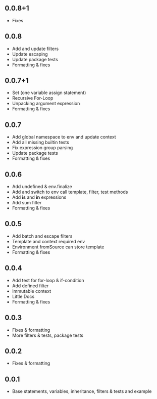 ## 0.0.8+1

- Fixes

## 0.0.8

- Add and update filters
- Update escaping
- Update package tests
- Formatting & fixes

## 0.0.7+1

- Set (one variable assign statement)
- Recursive For-Loop
- Unpacking argument expression
- Formatting & fixes

## 0.0.7

- Add global namespace to env and update context
- Add all missing builtin tests
- Fix expression group parsing
- Update package tests
- Formatting & fixes

## 0.0.6

- Add undefined & env.finalize
- Add and switch to env call template, filter, test methods
- Add **is** and **in** expressions
- Add sum filter
- Formatting & fixes

## 0.0.5

- Add batch and escape filters
- Template and context required env
- Environment fromSource can store template
- Formatting & fixes

## 0.0.4

- Add test for for-loop & if-condition
- Add defined filter
- Immutable context
- Little Docs
- Formatting & fixes

## 0.0.3

- Fixes & formatting
- More filters & tests, package tests

## 0.0.2

- Fixes & formatting

## 0.0.1

- Base statements, variables, inheritance, filters & tests and example
